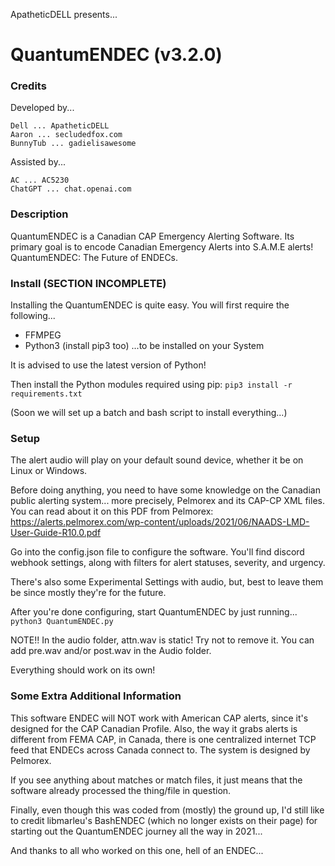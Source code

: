 ApatheticDELL presents...
# QuantumENDEC (v3.2.0)

### Credits
Developed by...
```
Dell ... ApatheticDELL
Aaron ... secludedfox.com
BunnyTub ... gadielisawesome
```

Assisted by...
```
AC ... AC5230
ChatGPT ... chat.openai.com
```

### Description
QuantumENDEC is a Canadian CAP Emergency Alerting Software. Its primary goal is to encode Canadian Emergency Alerts into S.A.M.E alerts!
QuantumENDEC: The Future of ENDECs.

### Install (SECTION INCOMPLETE)
Installing the QuantumENDEC is quite easy.
You will first require the following...
- FFMPEG
- Python3 (install pip3 too)
...to be installed on your System

It is advised to use the latest version of Python!

Then install the Python modules required using pip:
```pip3 install -r requirements.txt```

(Soon we will set up a batch and bash script to install everything...)

### Setup
The alert audio will play on your default sound device, whether it be on Linux or Windows.

Before doing anything, you need to have some knowledge on the Canadian public alerting system... more precisely, Pelmorex and its CAP-CP XML files.
You can read about it on this PDF from Pelmorex: https://alerts.pelmorex.com/wp-content/uploads/2021/06/NAADS-LMD-User-Guide-R10.0.pdf

Go into the config.json file to configure the software.
You'll find discord webhook settings, along with filters for alert statuses, severity, and urgency.

There's also some Experimental Settings with audio, but, best to leave them be since mostly they're for the future.

After you're done configuring, start QuantumENDEC by just running...
```python3 QuantumENDEC.py```

NOTE!!
In the audio folder, attn.wav is static! Try not to remove it.
You can add pre.wav and/or post.wav in the Audio folder.

Everything should work on its own!

### Some Extra Additional Information
This software ENDEC will NOT work with American CAP alerts, since it's designed for the CAP Canadian Profile. Also, the way it grabs alerts is different from FEMA CAP, in Canada, there is one centralized internet TCP feed that ENDECs across Canada connect to. The system is designed by Pelmorex.

If you see anything about matches or match files, it just means that the software already processed the thing/file in question.

Finally, even though this was coded from (mostly) the ground up, I'd still like to credit libmarleu's BashENDEC (which no longer exists on their page) for starting out the QuantumENDEC journey all the way in 2021...

And thanks to all who worked on this one, hell of an ENDEC...
